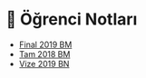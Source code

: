 # 📕 Öğrenci Notları

<!--YPackage.YGitbookIntegration-tarafından-otomatik-oluşturulmuştur-->

- [Final 2019 BM](Final%202019%20BM.pdf)
- [Tam 2018 BM](Tam%202018%20BM.pdf)
- [Vize 2019 BN](Vize%202019%20BN.pdf)

<!--YPackage.YGitbookIntegration-tarafından-otomatik-oluşturulmuştur-->
